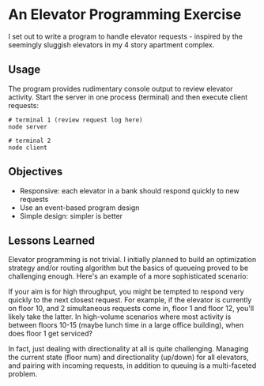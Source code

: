 An Elevator Programming Exercise
================================

I set out to write a program to handle elevator requests - inspired by the seemingly sluggish elevators in my 4 story apartment complex.

Usage
-----
The program provides rudimentary console output to review elevator activity. Start the server in one process (terminal) and then execute client requests:

```
# terminal 1 (review request log here)
node server

# terminal 2
node client
```

Objectives
----------
* Responsive: each elevator in a bank should respond quickly to new requests
* Use an event-based program design
* Simple design: simpler is better

Lessons Learned
---------------
Elevator programming is not trivial. I initially planned to build an optimization strategy and/or routing algorithm but the basics of queueing proved to be challenging enough. Here's an example of a more sophisticated scenario:

If your aim is for high throughput, you might be tempted to respond very quickly to the next closest request. For example, if the elevator is currently on floor 10, and 2 simultaneous requests come in, floor 1 and floor 12, you'll likely take the latter. In high-volume scenarios where most activity is between floors 10-15 (maybe lunch time in a large office building), when does floor 1 get serviced?

In fact, just dealing with directionality at all is quite challenging. Managing the current state (floor num) and directionality (up/down) for all elevators, and pairing with incoming requests, in addition to queuing is a multi-faceted problem.